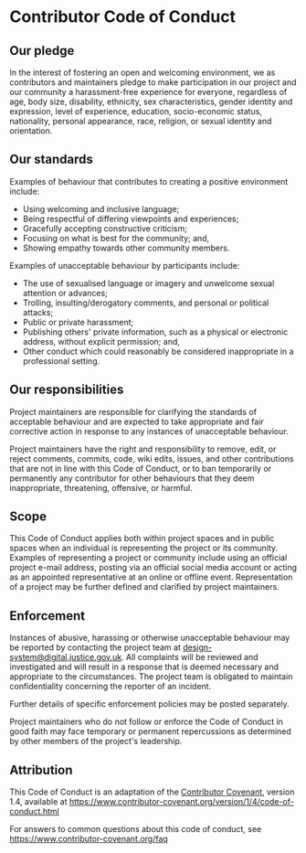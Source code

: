 # Contributor Code of Conduct

## Our pledge

In the interest of fostering an open and welcoming environment, we as contributors and maintainers pledge to make participation in our project and our community a harassment-free experience for everyone, regardless of age, body size, disability, ethnicity, sex characteristics, gender identity and expression, level of experience, education, socio-economic status, nationality, personal appearance, race, religion, or sexual identity and orientation.

## Our standards

Examples of behaviour that contributes to creating a positive environment include:

- Using welcoming and inclusive language;
- Being respectful of differing viewpoints and experiences;
- Gracefully accepting constructive criticism;
- Focusing on what is best for the community; and,
- Showing empathy towards other community members.

Examples of unacceptable behaviour by participants include:

- The use of sexualised language or imagery and unwelcome sexual attention or advances;
- Trolling, insulting/derogatory comments, and personal or political attacks;
- Public or private harassment;
- Publishing others' private information, such as a physical or electronic address, without explicit permission; and,
- Other conduct which could reasonably be considered inappropriate in a professional setting.

## Our responsibilities

Project maintainers are responsible for clarifying the standards of acceptable behaviour and are expected to take appropriate and fair corrective action in response to any instances of unacceptable behaviour.

Project maintainers have the right and responsibility to remove, edit, or reject comments, commits, code, wiki edits, issues, and other contributions that are not in line with this Code of Conduct, or to ban temporarily or permanently any contributor for other behaviours that they deem inappropriate, threatening, offensive, or harmful.

## Scope

This Code of Conduct applies both within project spaces and in public spaces when an individual is representing the project or its community. Examples of representing a project or community include using an official project e-mail address, posting via an official social media account or acting as an appointed representative at an online or offline event. Representation of a project may be further defined and clarified by project maintainers.

## Enforcement

Instances of abusive, harassing or otherwise unacceptable behaviour may be reported by contacting the project team at design-system@digital.justice.gov.uk. All complaints will be reviewed and investigated and will result in a response that is deemed necessary and appropriate to the circumstances. The project team is obligated to maintain confidentiality concerning the reporter of an incident.

Further details of specific enforcement policies may be posted separately.

Project maintainers who do not follow or enforce the Code of Conduct in good faith may face temporary or permanent repercussions as determined by other members of the project's leadership.

## Attribution

This Code of Conduct is an adaptation of the [Contributor Covenant](https://www.contributor-covenant.org), version 1.4, available at https://www.contributor-covenant.org/version/1/4/code-of-conduct.html

For answers to common questions about this code of conduct, see https://www.contributor-covenant.org/faq
